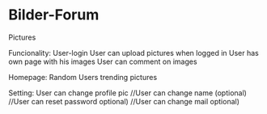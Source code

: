 # Bilder-Forum
Pictures


Funcionality:
  User-login
  User can upload pictures when logged in
  User has own page with his images
  User can comment on images
  
  Homepage:
     Random Users trending pictures
     
  Setting:
      User can change profile pic
      //User can change name (optional)
      //User can reset password optional)
      //User can change mail optional)
  
  
  
